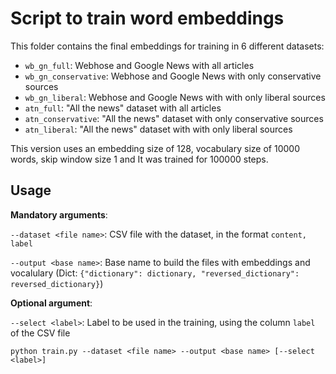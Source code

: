 # Script to train word embeddings

This folder contains the final embeddings for training in 6 different datasets:

- `wb_gn_full`: Webhose and Google News with all articles
- `wb_gn_conservative`: Webhose and Google News with only conservative sources
- `wb_gn_liberal`: Webhose and Google News with with only liberal sources
- `atn_full`: "All the news" dataset with all articles
- `atn_conservative`: "All the news" dataset with only conservative sources
- `atn_liberal`: "All the news" dataset with with only liberal sources

This version uses an embedding size of 128, vocabulary size of 10000 words, skip window size 1 and It was trained for 100000 steps.

## Usage

**Mandatory arguments**:

`--dataset <file name>`: CSV file with the dataset, in the format `content, label`

`--output <base name>`: Base name to build the files with embeddings and vocalulary (Dict: `{"dictionary": dictionary, "reversed_dictionary": reversed_dictionary}`)

**Optional argument**:

`--select <label>`: Label to be used in the training, using the column `label` of the CSV file

```
python train.py --dataset <file name> --output <base name> [--select <label>]
```

